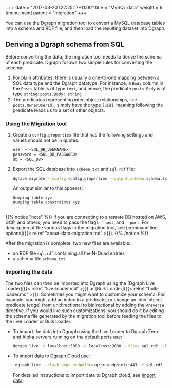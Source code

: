 +++
date = "2017-03-20T22:25:17+11:00"
title = "MySQL data"
weight = 6
[menu.main]
    parent = "migration"
+++

You can use the Dgraph migration tool to convert a MySQL database tables into a schema and RDF file, and then load the resulting dataset into Dgraph.

## Deriving a Dgraph schema from SQL

Before converting the data, the migration tool needs to derive the schema of each predicate.
Dgraph follows two simple rules for converting the schema:

1. For plain attributes, there is usually a one-to-one mapping between a SQL data type and the
Dgraph datatype. For instance, a `Body` column in the `Posts` table is of type `text`,
and hence, the predicate `posts.Body` is of type `string`: `posts.Body: string .`
2. The predicates representing inter-object relationships, like `posts.OwnerUserId.`, simply have the type
`[uid]`, meaning following the predicate leads us to a set of other objects.

### Using the Migration tool

1. Create a `config.properties` file that has the following settings and values should not be in quotes:

    ```txt
    user = <SQL_DB_USERNAME> 
    password = <SQL_DB_PASSWORD>
    db = <SQL_DB>
    ```

2. Export the SQL database into `schema.txt` and `sql.rdf` file:

    ```sh
    dgraph migrate --config config.properties --output_schema schema.txt --output_data sql.rdf
    ```

    An output similar to this appears:

    ```txt
    Dumping table xyz
    Dumping table constraints xyz
    ...
    ```

{{% notice "note" %}}
If you are connecting to a remote DB hosted on AWS, GCP, and others, you need to pass the flags `--host`, and `--port`.
For description of the various flags in the migration tool, see [command line options]({{< relref "about-data-migration.md" >}}).
{{% /notice %}}

After the migration is complete, two new files are available:

- an RDF file `sql.rdf` containing all the N-Quad entries
- a schema file `schema.txt`.

### Importing the data

The two files can then be imported into Dgraph using the [Dgraph Live Loader]({{< relref "live-loader.md" >}})
or [Bulk Loader]({{< relref "bulk-loader.md" >}}). Sometimes you might want to customize your schema.
For example, you might add an index to a predicate, or change an inter-object predicate (edge) from
unidirectional to bidirectional by adding the `@reverse` directive. If you would like such customizations, you should do it by editing the schema file generated by the migration tool before feeding the files to the Live Loader or Bulk Loader.

* To import the data into Dgraph using the Live Loader to Dgraph Zero and Alpha servers running on the default ports use:

    ```sh
    dgraph live -z localhost:5080 -a localhost:9080 --files sql.rdf --format=rdf --schema schema.txt
    ```
* To import data to Dgraph Cloud use:
    ```sh
     dgraph live --slash_grpc_endpoint=<grpc-endpoint>:443 -f sql.rdf --format=rdf --schema schema.txt -t <api-token>
    ```
   For detailed instructions to import data to Dgraph cloud, see [import data](https://dgraph.io/docs/cloud/admin/import-export/).    